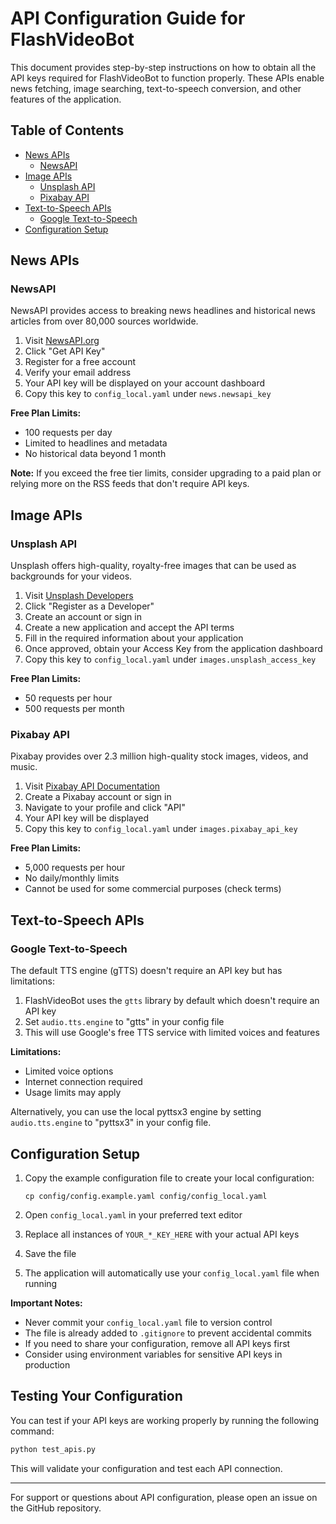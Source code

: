 # API Configuration Guide for FlashVideoBot

This document provides step-by-step instructions on how to obtain all the API keys required for FlashVideoBot to function properly. These APIs enable news fetching, image searching, text-to-speech conversion, and other features of the application.

## Table of Contents
- [News APIs](#news-apis)
  - [NewsAPI](#newsapi)
- [Image APIs](#image-apis)
  - [Unsplash API](#unsplash-api)
  - [Pixabay API](#pixabay-api)
- [Text-to-Speech APIs](#text-to-speech-apis)
  - [Google Text-to-Speech](#google-text-to-speech)
- [Configuration Setup](#configuration-setup)

## News APIs

### NewsAPI
NewsAPI provides access to breaking news headlines and historical news articles from over 80,000 sources worldwide.

1. Visit [NewsAPI.org](https://newsapi.org/)
2. Click "Get API Key"
3. Register for a free account
4. Verify your email address
5. Your API key will be displayed on your account dashboard
6. Copy this key to `config_local.yaml` under `news.newsapi_key`

**Free Plan Limits:**
- 100 requests per day
- Limited to headlines and metadata
- No historical data beyond 1 month

**Note:** If you exceed the free tier limits, consider upgrading to a paid plan or relying more on the RSS feeds that don't require API keys.

## Image APIs

### Unsplash API
Unsplash offers high-quality, royalty-free images that can be used as backgrounds for your videos.

1. Visit [Unsplash Developers](https://unsplash.com/developers)
2. Click "Register as a Developer"
3. Create an account or sign in
4. Create a new application and accept the API terms
5. Fill in the required information about your application
6. Once approved, obtain your Access Key from the application dashboard
7. Copy this key to `config_local.yaml` under `images.unsplash_access_key`

**Free Plan Limits:**
- 50 requests per hour
- 500 requests per month

### Pixabay API
Pixabay provides over 2.3 million high-quality stock images, videos, and music.

1. Visit [Pixabay API Documentation](https://pixabay.com/api/docs/)
2. Create a Pixabay account or sign in
3. Navigate to your profile and click "API"
4. Your API key will be displayed
5. Copy this key to `config_local.yaml` under `images.pixabay_api_key`

**Free Plan Limits:**
- 5,000 requests per hour
- No daily/monthly limits
- Cannot be used for some commercial purposes (check terms)



## Text-to-Speech APIs

### Google Text-to-Speech
The default TTS engine (gTTS) doesn't require an API key but has limitations:

1. FlashVideoBot uses the `gtts` library by default which doesn't require an API key
2. Set `audio.tts.engine` to "gtts" in your config file
3. This will use Google's free TTS service with limited voices and features

**Limitations:**
- Limited voice options
- Internet connection required
- Usage limits may apply

Alternatively, you can use the local pyttsx3 engine by setting `audio.tts.engine` to "pyttsx3" in your config file.



## Configuration Setup

1. Copy the example configuration file to create your local configuration:
   ```
   cp config/config.example.yaml config/config_local.yaml
   ```

2. Open `config_local.yaml` in your preferred text editor

3. Replace all instances of `YOUR_*_KEY_HERE` with your actual API keys

4. Save the file

5. The application will automatically use your `config_local.yaml` file when running

**Important Notes:**
- Never commit your `config_local.yaml` file to version control
- The file is already added to `.gitignore` to prevent accidental commits
- If you need to share your configuration, remove all API keys first
- Consider using environment variables for sensitive API keys in production

## Testing Your Configuration

You can test if your API keys are working properly by running the following command:

```bash
python test_apis.py
```

This will validate your configuration and test each API connection.

---

For support or questions about API configuration, please open an issue on the GitHub repository.